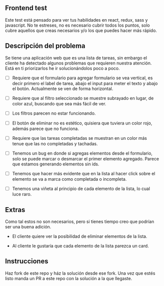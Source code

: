 ## Frontend test

Este test está pensado para ver tus habilidades en react, redux, sass y javascript. No te estreses, no es necesario cubrir todos los puntos, solo cubre aquellos que creas necesarios y/o los que puedes hacer más rápido. 

## Descripción del problema

Se tiene una aplicación web que es una lista de tareas, sin embargo el cliente ha detectado algunos problemas que requieren nuestra atención. Está en ti priorizarlos he ir solucionándolos poco a poco.

- [ ] Requiere que el formulario para agregar formulario se vea vertical, es decir primero el label de tarea, abajo el input para meter el texto y abajo el botón. Actualmente se ven de forma horizontal.

- [ ] Requiere que al filtro seleccionado se muestre subrayado en lugar, de color azul, buscando que sea más fácil de ver.

- [ ] Los filtros parecen no estar funcionando.

- [ ] El botón de eliminar no es estético, quisiera que tuviera un color rojo, además parece que no funciona.

- [ ] Requiere que las tareas completadas se muestran en un color más tenue que las no completadas y tachadas.

- [ ] Tenemos un bug en donde si agregas elementos desde el formulario, solo se puede marcar o desmarcar el primer elemento agregado. Parece que estamos generando elementos sin ids.

- [ ] Tenemos que hacer más evidente que en la lista al hacer click sobre el elemento se va a marca como completada o incompleta.

- [ ] Tenemos una viñeta al principio de cada elemento de la lista, lo cual luce raro.


## Extras

Como tal estos no son necesarios, pero si tienes tiempo creo que podrían ser una buena adición.

- El cliente quiere ver la posibilidad de eliminar elementos de la lista.

- Al cliente le gustaría que cada elemento de la lista parezca un card.


## Instrucciones

Haz fork de este repo y ház la solución desde ese fork. Una vez que estés listo manda un PR a este repo con la solución a la que llegaste.

